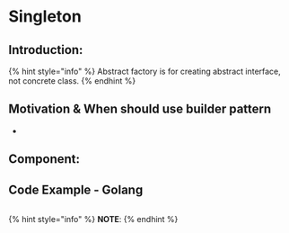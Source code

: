 # Singleton

## Introduction:



{% hint style="info" %}
Abstract factory is for creating abstract interface, not concrete class.
{% endhint %}



## Motivation & When should use builder pattern

* 
## Component:

## Code Example - Golang

```go

```

{% hint style="info" %}
**NOTE**:
{% endhint %}







